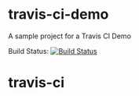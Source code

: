 # travis-ci-demo
A sample project for a Travis CI Demo

Build Status:
[![Build Status](https://travis-ci.org/nnja/travis-ci-demo.svg?branch=master)](https://travis-ci.org/nnja/travis-ci-demo)
# travis-ci
